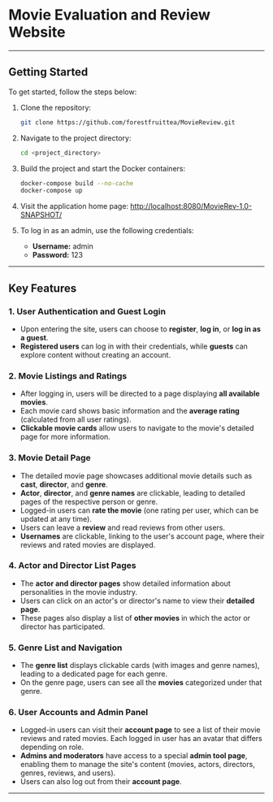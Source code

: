 # Movie Evaluation and Review Website

---

## Getting Started

To get started, follow the steps below:

1. Clone the repository:
    ```bash
    git clone https://github.com/forestfruittea/MovieReview.git
    ```
2. Navigate to the project directory:
    ```bash
    cd <project_directory>
    ```
3. Build the project and start the Docker containers:
    ```bash
    docker-compose build --no-cache
    docker-compose up
    ```
4. Visit the application home page:
   [http://localhost:8080/MovieRev-1.0-SNAPSHOT/](http://localhost:8080/MovieRev-1.0-SNAPSHOT/)

5. To log in as an admin, use the following credentials:
    - **Username:** admin
    - **Password:** 123

---

## Key Features

### 1. **User Authentication and Guest Login**
- Upon entering the site, users can choose to **register**, **log in**, or **log in as a guest**.
- **Registered users** can log in with their credentials, while **guests** can explore content without creating an account.

### 2. **Movie Listings and Ratings**
- After logging in, users will be directed to a page displaying **all available movies**.
- Each movie card shows basic information and the **average rating** (calculated from all user ratings).
- **Clickable movie cards** allow users to navigate to the movie's detailed page for more information.

### 3. **Movie Detail Page**
- The detailed movie page showcases additional movie details such as **cast**, **director**, and **genre**.
- **Actor**, **director**, and **genre names** are clickable, leading to detailed pages of the respective person or genre.
- Logged-in users can **rate the movie** (one rating per user, which can be updated at any time).
- Users can leave a **review** and read reviews from other users.
- **Usernames** are clickable, linking to the user's account page, where their reviews and rated movies are displayed.

### 4. **Actor and Director List Pages**
- The **actor and director pages** show detailed information about personalities in the movie industry.
- Users can click on an actor's or director's name to view their **detailed page**.
- These pages also display a list of **other movies** in which the actor or director has participated.

### 5. **Genre List and Navigation**
- The **genre list** displays clickable cards (with images and genre names), leading to a dedicated page for each genre.
- On the genre page, users can see all the **movies** categorized under that genre.

### 6. **User Accounts and Admin Panel**
- Logged-in users can visit their **account page** to see a list of their movie reviews and rated movies. Each logged in user has an avatar that differs depending on role.
- **Admins and moderators** have access to a special **admin tool page**, enabling them to manage the site's content (movies, actors, directors, genres, reviews, and users).
- Users can also log out from their **account page**.

---